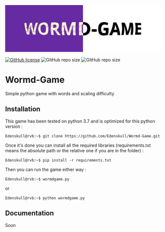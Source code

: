 <div align="center">
  <img src=".github/_static/Wormd-Game_Banner.png">
</div>

[![GitHub license](https://img.shields.io/github/license/Edenskull/Wormd-Game?color=blue&style=for-the-badge)](https://github.com/Edenskull/Wormd-Game/blob/master/LICENSE)
![GitHub repo size](https://img.shields.io/github/repo-size/Edenskull/Wormd-Game?color=green&style=for-the-badge)
![GitHub repo size](https://img.shields.io/badge/Python-3.6%20%7C%203.7-yellow?style=for-the-badge)


# Wormd-Game
Simple python game with words and scaling difficulty

## Installation
This game has been tested on python 3.7 and is optimized for this python version : 
```console
Edenskull@rvb:~$ git clone https://github.com/Edenskull/Wormd-Game.git
```
Once it's done you can install all the required libraries (requirements.txt means the absolute path or the relative one if you are in the folder) : 
````console
Edenskull@rvb:~$ pip install -r requirements.txt
````
Then you can run the game either way : 
````console
Edenskull@rvb:~$ wormdgame.py
````
or
````console
Edenskull@rvb:~$ python wormdgame.py
````

## Documentation

Soon
